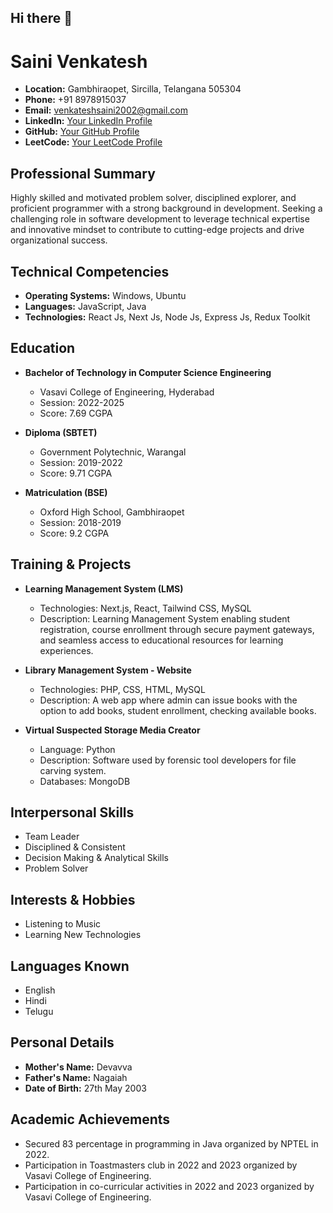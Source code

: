 ## Hi there 👋

# Saini Venkatesh

- **Location:** Gambhiraopet, Sircilla, Telangana 505304
- **Phone:** +91 8978915037
- **Email:** venkateshsaini2002@gmail.com
- **LinkedIn:** [Your LinkedIn Profile](https://www.linkedin.com/in/venkatesh-s-99511129b)
- **GitHub:** [Your GitHub Profile](https://github.com/venkateshsaini)
- **LeetCode:** [Your LeetCode Profile](https://leetcode.com/venkateshsaini2002)

## Professional Summary

Highly skilled and motivated problem solver, disciplined explorer, and proficient programmer with a strong background in development. Seeking a challenging role in software development to leverage technical expertise and innovative mindset to contribute to cutting-edge projects and drive organizational success.

## Technical Competencies

- **Operating Systems:** Windows, Ubuntu
- **Languages:** JavaScript, Java
- **Technologies:** React Js, Next Js, Node Js, Express Js, Redux Toolkit

## Education

- **Bachelor of Technology in Computer Science Engineering**
  - Vasavi College of Engineering, Hyderabad
  - Session: 2022-2025
  - Score: 7.69 CGPA

- **Diploma (SBTET)**
  - Government Polytechnic, Warangal
  - Session: 2019-2022
  - Score: 9.71 CGPA

- **Matriculation (BSE)**
  - Oxford High School, Gambhiraopet
  - Session: 2018-2019
  - Score: 9.2 CGPA

## Training & Projects

- **Learning Management System (LMS)**
  - Technologies: Next.js, React, Tailwind CSS, MySQL
  - Description: Learning Management System enabling student registration, course enrollment through secure payment gateways, and seamless access to educational resources for learning experiences.

- **Library Management System - Website**
  - Technologies: PHP, CSS, HTML, MySQL
  - Description: A web app where admin can issue books with the option to add books, student enrollment, checking available books.

- **Virtual Suspected Storage Media Creator**
  - Language: Python
  - Description: Software used by forensic tool developers for file carving system.
  - Databases: MongoDB

## Interpersonal Skills

- Team Leader
- Disciplined & Consistent
- Decision Making & Analytical Skills
- Problem Solver

## Interests & Hobbies

- Listening to Music
- Learning New Technologies

## Languages Known

- English
- Hindi
- Telugu

## Personal Details

- **Mother's Name:** Devavva
- **Father's Name:** Nagaiah
- **Date of Birth:** 27th May 2003

## Academic Achievements

- Secured 83 percentage in programming in Java organized by NPTEL in 2022.
- Participation in Toastmasters club in 2022 and 2023 organized by Vasavi College of Engineering.
- Participation in co-curricular activities in 2022 and 2023 organized by Vasavi College of Engineering.

<!--
**Venkateshsaini/venkateshsaini** is a ✨ _special_ ✨ repository because its `README.md` (this file) appears on your GitHub profile.

Here are some ideas to get you started:

- 🔭 I’m currently working on ...
- 🌱 I’m currently learning ...
- 👯 I’m looking to collaborate on ...
- 🤔 I’m looking for help with ...
- 💬 Ask me about ...
- 📫 How to reach me: ...
- 😄 Pronouns: ...
- ⚡ Fun fact: ...
-->
